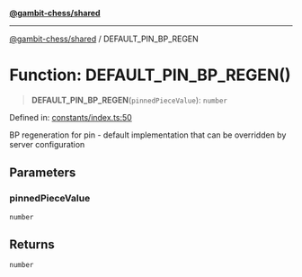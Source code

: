 [**@gambit-chess/shared**](../README.md)

***

[@gambit-chess/shared](../globals.md) / DEFAULT\_PIN\_BP\_REGEN

# Function: DEFAULT\_PIN\_BP\_REGEN()

> **DEFAULT\_PIN\_BP\_REGEN**(`pinnedPieceValue`): `number`

Defined in: [constants/index.ts:50](https://github.com/cango91/gambit-chess/blob/d79bd73a9b1359341cbe89b368f1eb5b66a60564/shared/src/constants/index.ts#L50)

BP regeneration for pin - default implementation that can be overridden by server configuration

## Parameters

### pinnedPieceValue

`number`

## Returns

`number`
